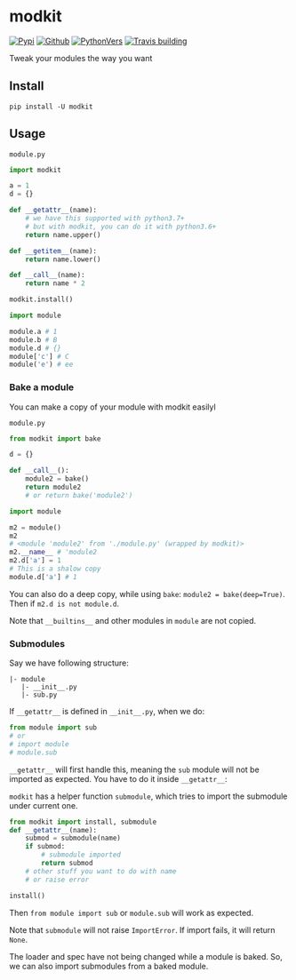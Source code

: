 # modkit

[![Pypi](https://img.shields.io/pypi/v/modkit?style=flat-square)](https://pypi.org/project/modkit/)
[![Github](https://img.shields.io/github/tag/pwwang/modkit?style=flat-square)](https://github.com/pwwang/modkit)
[![PythonVers](https://img.shields.io/pypi/pyversions/modkit?style=flat-square)](https://pypi.org/project/modkit/)
[![Travis building](https://img.shields.io/travis/pwwang/modkit?style=flat-square)](https://travis-ci.org/pwwang/modkit)

Tweak your modules the way you want

## Install
```shell
pip install -U modkit
```

## Usage

`module.py`

```python
import modkit

a = 1
d = {}

def __getattr__(name):
    # we have this supported with python3.7+
    # but with modkit, you can do it with python3.6+
    return name.upper()

def __getitem__(name):
    return name.lower()

def __call__(name):
    return name * 2

modkit.install()
```

```python
import module

module.a # 1
module.b # B
module.d # {}
module['c'] # C
module('e') # ee
```

### Bake a module

You can make a copy of your module with modkit easilyl

`module.py`

```python
from modkit import bake

d = {}

def __call__():
    module2 = bake()
    return module2
    # or return bake('module2')
```

```python
import module

m2 = module()
m2
# <module 'module2' from './module.py' (wrapped by modkit)>
m2.__name__ # 'module2
m2.d['a'] = 1
# This is a shalow copy
module.d['a'] # 1
```

You can also do a deep copy, while using `bake`: `module2 = bake(deep=True)`. Then if `m2.d is not module.d`.

Note that `__builtins__` and other modules in `module` are not copied.

### Submodules

Say we have following structure:
```
|- module
   |- __init__.py
   |- sub.py
```
If `__getattr__` is defined in `__init__.py`, when we do:
```python
from module import sub
# or
# import module
# module.sub
```
`__getattr__` will first handle this, meaning the `sub` module will not be imported as expected. You have to do it inside `__getattr__`:

`modkit` has a helper function `submodule`, which tries to import the submodule under current one.

```python
from modkit import install, submodule
def __getattr__(name):
    submod = submodule(name)
    if submod:
        # submodule imported
        return submod
    # other stuff you want to do with name
    # or raise error

install()
```

Then `from module import sub` or `module.sub` will work as expected.

Note that `submodule` will not raise `ImportError`. If import fails, it will return `None`.

The loader and spec have not being changed while a module is baked. So, we can also import submodules from a baked module.
